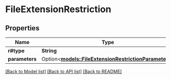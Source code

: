 # FileExtensionRestriction

## Properties

Name | Type | Description | Notes
------------ | ------------- | ------------- | -------------
**r#type** | **String** |  | 
**parameters** | Option<[**models::FileExtensionRestrictionParameters**](file_extension_restriction_parameters.md)> |  | [optional]

[[Back to Model list]](../README.md#documentation-for-models) [[Back to API list]](../README.md#documentation-for-api-endpoints) [[Back to README]](../README.md)


